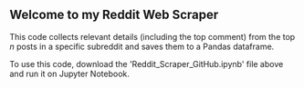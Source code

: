 ## Welcome to my Reddit Web Scraper

This code collects relevant details (including the top comment) from the top *n* posts in a specific subreddit and saves them to a Pandas dataframe.

To use this code, download the 'Reddit_Scraper_GitHub.ipynb' file above and run it on Jupyter Notebook.
